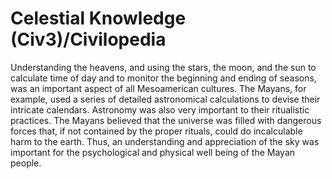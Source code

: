 # Celestial Knowledge (Civ3)/Civilopedia

Understanding the heavens, and using the stars, the moon, and the sun to calculate time of day and to monitor the beginning and ending of seasons, was an important aspect of all Mesoamerican cultures. The Mayans, for example, used a series of detailed astronomical calculations to devise their intricate calendars. Astronomy was also very important to their ritualistic practices. The Mayans believed that the universe was filled with dangerous forces that, if not contained by the proper rituals, could do incalculable harm to the earth. Thus, an understanding and appreciation of the sky was important for the psychological and physical well being of the Mayan people.